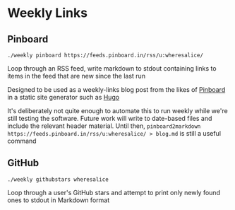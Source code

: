 # Weekly Links

## Pinboard

`./weekly pinboard https://feeds.pinboard.in/rss/u:wheresalice/`

Loop through an RSS feed, write markdown to stdout containing links to items in the feed that are new since the last run

Designed to be used as a weekly-links blog post from the likes of [Pinboard](https://pinboard.in) in a static site generator such as [Hugo](https://gohugo.io/)

It's deliberately not quite enough to automate this to run weekly while we're still testing the software. Future work will write to date-based files and include the relevant header material. Until then, `pinboard2markdown https://feeds.pinboard.in/rss/u:wheresalice/ > blog.md` is still a useful command

## GitHub

`./weekly githubstars wheresalice`

Loop through a user's GitHub stars and attempt to print only newly found ones to stdout in Markdown format
